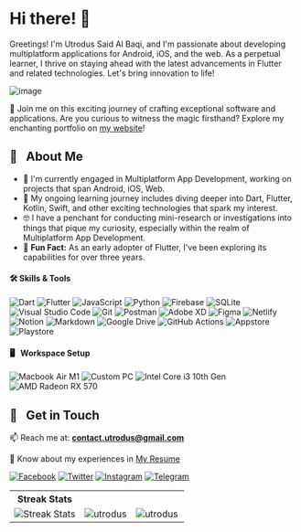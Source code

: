 

  <h1>Hi there! 👋</h1>
<p>Greetings! I'm Utrodus Said Al Baqi, and I'm passionate about developing multiplatform applications for Android, iOS, and the web. As a perpetual learner, I thrive on staying ahead with the latest advancements in Flutter and related technologies. Let's bring innovation to life! </p>

![image](https://github.com/utrodus/utrodus/assets/24326642/ac3ae00e-8670-4941-b32d-d96d22a6abf6)



  <p>💙 Join me on this exciting journey of crafting exceptional software and applications. Are you curious to witness the magic firsthand? Explore my enchanting portfolio on <a href="https://utrodus.my.id/" target="_blank">my website</a>!</p>


## 💎 &nbsp; About Me

- 🔭 I'm currently engaged in Multiplatform App Development, working on projects that span Android, iOS, Web.
- 🌱 My ongoing learning journey includes diving deeper into Dart, Flutter, Kotlin, Swift, and other exciting technologies that spark my interest.
- 🤓 I have a penchant for conducting mini-research or investigations into things that pique my curiosity, especially within the realm of Multiplatform App Development.
- 🗿 **Fun Fact:** As an early adopter of Flutter, I've been exploring its capabilities for over three years.


<div>
  <h4>🛠️ Skills & Tools</h4>
  <p>
    <img src="https://img.shields.io/badge/dart-%230175C2.svg?style=for-the-badge&logo=dart&logoColor=white" alt="Dart" />
    <img src="https://img.shields.io/badge/Flutter-02569B?style=for-the-badge&logo=flutter&logoColor=white" alt="Flutter" />
    <img src="https://img.shields.io/badge/JavaScript-323330?style=for-the-badge&logo=javascript&logoColor=F7DF1E" alt="JavaScript" />
    <img src="https://img.shields.io/badge/Python-3776AB?style=for-the-badge&logo=python&logoColor=white" alt="Python" />
    <img src="https://img.shields.io/badge/Firebase-ffca28?style=for-the-badge&logo=firebase&logoColor=black" alt="Firebase" />    
    <img src="https://img.shields.io/badge/SQLite-07405E?style=for-the-badge&logo=sqlite&logoColor=white" alt="SQLite" />
    <img src="https://img.shields.io/badge/Visual%20Studio%20Code-0078d7.svg?style=for-the-badge&logo=visual-studio-code&logoColor=white" alt="Visual Studio Code" />
    <img src="https://img.shields.io/badge/Git-F05032?style=for-the-badge&logo=git&logoColor=white" alt="Git" />
    <img src="https://img.shields.io/badge/Postman-FF6C37?style=for-the-badge&logo=postman&logoColor=white" alt="Postman" />
    <img src="https://img.shields.io/badge/adobe_xd-470137?style=for-the-badge&logo=adobe-xd&logoColor=white" alt="Adobe XD" />
    <img src="https://img.shields.io/badge/figma-000000?style=for-the-badge&logo=figma&logoColor=white" alt="Figma" />
    <img src="https://img.shields.io/badge/Netlify-00C7B7?style=for-the-badge&logo=netlify&logoColor=white" alt="Netlify" />
    <img src="https://img.shields.io/badge/Notion-%23000000.svg?style=for-the-badge&logo=notion&logoColor=white" alt="Notion" />
    <img src="https://img.shields.io/badge/Markdown-000000?style=for-the-badge&logo=markdown&logoColor=white" alt="Markdown" />
    <img src="https://img.shields.io/badge/Google%20Drive-4285F4?style=for-the-badge&logo=googledrive&logoColor=white" alt="Google Drive" />
    <img src="https://img.shields.io/badge/github%20actions-%232671E5.svg?style=for-the-badge&logo=githubactions&logoColor=white" alt="GitHub Actions" />
    <img src="https://img.shields.io/badge/App_Store-0D96F6?style=for-the-badge&logo=app-store&logoColor=white"
            alt="Appstore" />
          <img src="https://img.shields.io/badge/Google_Play-414141?style=for-the-badge&logo=google-play&logoColor=white"
            alt="Playstore" />
  </p>
</div>


<div >
  <h4>🖥️ &nbsp; Workspace Setup</h4>
  <p>
    <img src="https://img.shields.io/badge/Macbook%20Air%20M1-20232A?style=for-the-badge&logo=apple&logoColor=white" alt="Macbook Air M1" />
    <img src="https://img.shields.io/badge/Custom_PC-Computer-blue" alt="Custom PC" />    
    <img src="https://img.shields.io/badge/Intel-Core_i3_10th-0071C5?style=for-the-badge&logo=intel&logoColor=white" alt="Intel Core i3 10th Gen" />
    <img src="https://img.shields.io/badge/AMD-Radeon_RX_570-ED1C24?style=for-the-badge&logo=amd&logoColor=white" alt="AMD Radeon RX 570" />    

  </p>
</div>



##  💼 &nbsp; Get in Touch
  
📫 Reach me at: **contact.utrodus@gmail.com**
  
📄 Know about my experiences in [My Resume](https://drive.google.com/file/d/1Jh6jWzEFOGR5PFBhW7iHwcUk9wYr-fF-/view?usp=drive_link)

[![Facebook](https://img.shields.io/badge/Facebook-1877F2?style=for-the-badge&logo=facebook&logoColor=white)](https://www.facebook.com/utrodus)
[![Twitter](https://img.shields.io/badge/Twitter-1DA1F2?style=for-the-badge&logo=twitter&logoColor=white)](https://twitter.com/utrodusB)
[![Instagram](https://img.shields.io/badge/Instagram-E4405F?style=for-the-badge&logo=instagram&logoColor=white)](https://www.instagram.com/utrodus/)
[![Telegram](https://img.shields.io/badge/Telegram-2CA5E0?style=for-the-badge&logo=telegram&logoColor=white)](https://t.me/said_albaqi)


<div align="center">
  <table>
    <tr>
      <th>Streak Stats</th>
    </tr>
    <tr>
      <td><img src="https://github-readme-streak-stats.herokuapp.com/?user=utrodus&" alt="Streak Stats" /></td>
      <td>        
        <img align="center" src="https://github-readme-stats.vercel.app/api?username=utrodus&show_icons=true&locale=en" alt="utrodus" />
      </td>
      <td>
        <img align="left" src="https://github-readme-stats.vercel.app/api/top-langs?username=utrodus&show_icons=true&locale=en&layout=compact" alt="utrodus" />
      </td>
    </tr>
  </table>
</div>

